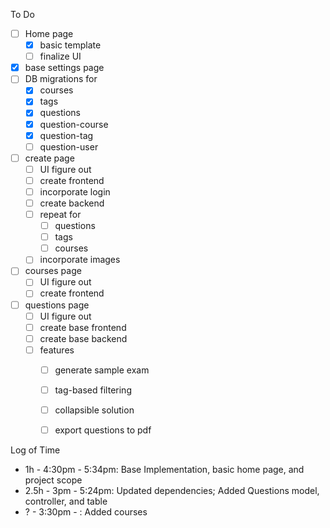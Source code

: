 To Do

- [ ] Home page
  - [x] basic template
  - [ ] finalize UI
- [x] base settings page
- [ ] DB migrations for
  - [x] courses
  - [x] tags
  - [x] questions
  - [x] question-course
  - [x] question-tag
  - [ ] question-user
- [ ] create page
  - [ ] UI figure out
  - [ ] create frontend
  - [ ] incorporate login
  - [ ] create backend
  - [ ] repeat for
    - [ ] questions
    - [ ] tags
    - [ ] courses
  - [ ] incorporate images
- [ ] courses page
  - [ ] UI figure out
  - [ ] create frontend
- [ ] questions page
  - [ ] UI figure out
  - [ ] create base frontend
  - [ ] create base backend
  - [ ] features
    - [ ] generate sample exam
    - [ ] tag-based filtering
    - [ ] collapsible solution
    - [ ] export questions to pdf




Log of Time

- 1h - 4:30pm - 5:34pm: Base Implementation, basic home page, and project scope
- 2.5h - 3pm - 5:24pm: Updated dependencies; Added Questions model, controller, and table
- ? - 3:30pm - : Added courses